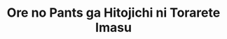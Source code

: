 --- 
title: "Ore no Pants ga Hitojichi ni Torarete Imasu"
publishdate: "2019-7-16T16:48:46+02:00"
src: "https://365manga.net/manga/ore-no-pants-ga-hitojichi-ni-torarete-imasu"
image: "https://file-thumb.mpcdn.net/43550/1/180.jpg"
description: "How would you react if you were blackmailed? Our hero didn't think this banal situation could lead to unecpected consequences. But if he doesn't want others to know about his little mistake, he has to make some perks to the blackmailer. Where will this lead to?"
---